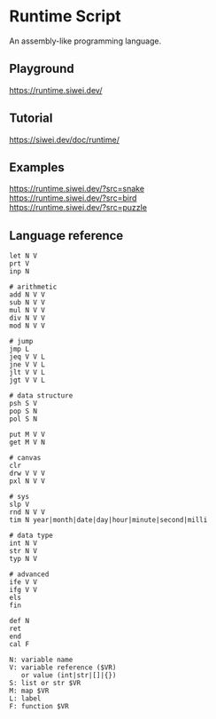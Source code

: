 # Runtime Script
An assembly-like programming language.

## Playground
https://runtime.siwei.dev/

## Tutorial
https://siwei.dev/doc/runtime/

## Examples
https://runtime.siwei.dev/?src=snake  
https://runtime.siwei.dev/?src=bird  
https://runtime.siwei.dev/?src=puzzle  

## Language reference
```
let N V
prt V
inp N

# arithmetic
add N V V
sub N V V
mul N V V
div N V V
mod N V V

# jump
jmp L
jeq V V L
jne V V L
jlt V V L
jgt V V L

# data structure
psh S V
pop S N
pol S N

put M V V
get M V N

# canvas
clr
drw V V V
pxl N V V

# sys
slp V
rnd N V V
tim N year|month|date|day|hour|minute|second|milli

# data type
int N V
str N V
typ N V

# advanced
ife V V
ifg V V
els
fin

def N
ret
end
cal F
```
```
N: variable name
V: variable reference ($VR)
   or value (int|str|[]|{})
S: list or str $VR
M: map $VR
L: label
F: function $VR
```
